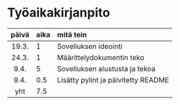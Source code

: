 # Työaikakirjanpito

| päivä | aika | mitä tein  |
| :----:|:-----| :-----|
| 19.3. | 1    | Sovelluksen ideointi |
| 24.3. | 1    | Määrittelydokumentin teko |
| 9.4. | 5    | Sovelluksen alustusta ja tekoa |
| 9.4. | 0.5    | Lisätty pylint ja päivitetty README |
| yht   | 7.5  | | 
